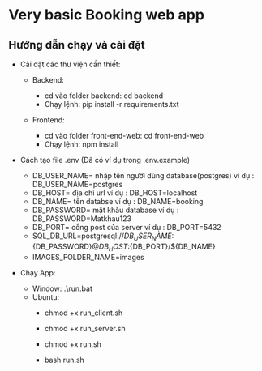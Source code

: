 # Very basic Booking web app
## Hướng dẫn chạy và cài đặt

- Cài đặt các thư viện cần thiết:
    - Backend:
        - cd vào folder backend: cd backend
        - Chạy lệnh: pip install -r requirements.txt
    
    - Frontend:
        - cd vào folder front-end-web: cd front-end-web
        - Chạy lệnh: npm install
- Cách tạo file .env (Đã có ví dụ trong .env.example)
  - DB_USER_NAME= nhập tên người dùng database(postgres) ví dụ : DB_USER_NAME=postgres
  - DB_HOST= địa chỉ url ví dụ : DB_HOST=localhost
  - DB_NAME= tên databse ví dụ : DB_NAME=booking
  - DB_PASSWORD= mật khẩu database ví dụ : DB_PASSWORD=Matkhau123
  - DB_PORT= cổng post của server ví dụ : DB_PORT=5432
  - SQL_DB_URL=postgresql://${DB_USER_NAME}:${DB_PASSWORD}@${DB_HOST}:${DB_PORT}/${DB_NAME}
  - IMAGES_FOLDER_NAME=images

- Chạy App:
    - Window: .\run.bat
    - Ubuntu: 
        - chmod +x run_client.sh
        - chmod +x run_server.sh
        - chmod +x run.sh

        - bash run.sh




    

